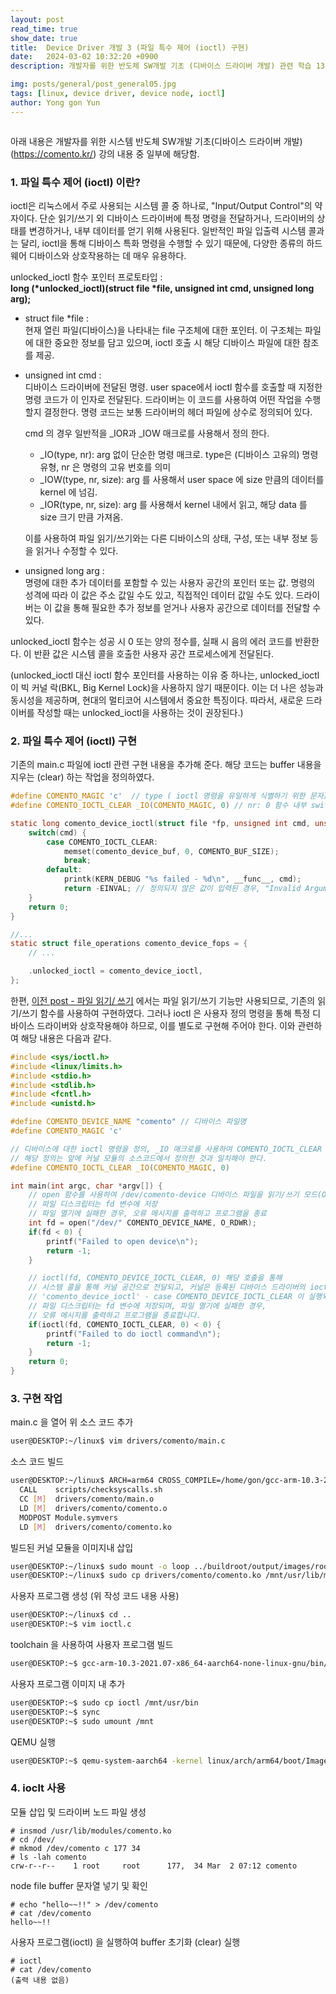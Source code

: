 ```yaml
---
layout: post
read_time: true
show_date: true
title:  Device Driver 개발 3 (파일 특수 제어 (ioctl) 구현)
date:   2024-03-02 10:32:20 +0900
description: 개발자를 위한 반도체 SW개발 기초 (디바이스 드라이버 개발) 관련 학습 13

img: posts/general/post_general05.jpg
tags: [linux, device driver, device node, ioctl]
author: Yong gon Yun
---
```


<style>
    summary::-webkit-details-marker {
        display: none;
    }
    summary {
        list-style: none;
    }
</style>

<details><summary></summary>
에러방지  에러방지 에러방지  에러방지 에러방지  에러방지 에러방지  에러방지
에러방지  에러방지 에러방지  에러방지 에러방지  에러방지 에러방지  에러방지
에러방지  에러방지 에러방지  에러방지 에러방지  에러방지 에러방지  에러방지
에러방지  에러방지 에러방지  에러방지 에러방지  에러방지 에러방지  에러방지
에러방지  에러방지 에러방지  에러방지 에러방지  에러방지 에러방지  에러방지
에러방지  에러방지 에러방지  에러방지 에러방지  에러방지 에러방지  에러방지
에러방지  에러방지 에러방지  에러방지 에러방지  에러방지 에러방지  에러방지
에러방지  에러방지 에러방지  에러방지 에러방지  에러방지 에러방지  에러방지
에러방지  에러방지 에러방지  에러방지 에러방지  에러방지 에러방지  에러방지
에러방지  에러방지 에러방지  에러방지 에러방지  에러방지 에러방지  에러방지
에러방지  에러방지 에러방지  에러방지 에러방지  에러방지 에러방지  에러방지
에러방지  에러방지 에러방지  에러방지 에러방지  에러방지 에러방지  에러방지
</details>

아래 내용은 개발자를 위한 시스템 반도체 SW개발 기초(디바이스 드라이버 개발) (https://comento.kr/) 강의 내용 중 일부에 해당함.

### 1. 파일 특수 제어 (ioctl) 이란?

ioctl은 리눅스에서 주로 사용되는 시스템 콜 중 하나로, "Input/Output Control"의 약자이다. 단순 읽기/쓰기 외 디바이스 드라이버에 특정 명령을 전달하거나, 드라이버의 상태를 변경하거나, 내부 데이터를 얻기 위해 사용된다. 일반적인 파일 입출력 시스템 콜과는 달리, ioctl을 통해 디바이스 특화 명령을 수행할 수 있기 때문에, 다양한 종류의 하드웨어 디바이스와 상호작용하는 데 매우 유용하다.

unlocked_ioctl 함수 포인터 프로토타입 : <br>
<strong>long (*unlocked_ioctl)(struct file *file, unsigned int cmd, unsigned long arg);</strong>

* struct file *file : <br>
  현재 열린 파일(디바이스)을 나타내는 file 구조체에 대한 포인터. 이 구조체는 파일에 대한 중요한 정보를 담고 있으며, ioctl 호출 시 해당 디바이스 파일에 대한 참조를 제공.

* unsigned int cmd : <br>
  디바이스 드라이버에 전달된 명령. user space에서 ioctl 함수를 호출할 때 지정한 명령 코드가 이 인자로 전달된다. 드라이버는 이 코드를 사용하여 어떤 작업을 수행할지 결정한다. 명령 코드는 보통 드라이버의 헤더 파일에 상수로 정의되어 있다.

  cmd 의 경우 일반적을 _IOR과 _IOW 매크로를 사용해서 정의 한다. 

  - _IO(type, nr): arg 없이 단순한 명령 매크로. type은 (디바이스 고유의) 명령 유형, nr 은 명령의 고유 번호를 의미
  - _IOW(type, nr, size): arg 를 사용해서 user space 에 size 만큼의 데이터를 kernel 에 넘김. 
  - _IOR(type, nr, size): arg 를 사용해서 kernel 내에서 읽고, 해당 data 를 size 크기 만큼 가져옴.

  이를 사용하여 파일 읽기/쓰기와는 다른 디바이스의 상태, 구성, 또는 내부 정보 등을 읽거나 수정할 수 있다.

* unsigned long arg : <br>
  명령에 대한 추가 데이터를 포함할 수 있는 사용자 공간의 포인터 또는 값. 명령의 성격에 따라 이 값은 주소 값일 수도 있고, 직접적인 데이터 값일 수도 있다. 드라이버는 이 값을 통해 필요한 추가 정보를 얻거나 사용자 공간으로 데이터를 전달할 수 있다.

unlocked_ioctl 함수는 성공 시 0 또는 양의 정수를, 실패 시 음의 에러 코드를 반환한다. 이 반환 값은 시스템 콜을 호출한 사용자 공간 프로세스에게 전달된다.

(unlocked_ioctl 대신 ioctl 함수 포인터를 사용하는 이유 중 하나는, unlocked_ioctl이 빅 커널 락(BKL, Big Kernel Lock)을 사용하지 않기 때문이다. 이는 더 나은 성능과 동시성을 제공하며, 현대의 멀티코어 시스템에서 중요한 특징이다. 따라서, 새로운 드라이버를 작성할 때는 unlocked_ioctl을 사용하는 것이 권장된다.)

### 2. 파일 특수 제어 (ioctl) 구현

기존의 main.c 파일에 ioctl 관련 구현 내용을 추가해 준다. 해당 코드는 buffer 내용을 지우는 (clear) 하는 작업을 정의하였다. 

```c
#define COMENTO_MAGIC 'c'  // type ( ioctl 명령을 유일하게 식별하기 위한 문자)
#define COMENTO_IOCTL_CLEAR _IO(COMENTO_MAGIC, 0) // nr: 0 함수 내부 switch 문의 구분 번호

static long comento_device_ioctl(struct file *fp, unsigned int cmd, unsigned long arg) {
    switch(cmd) {
        case COMENTO_IOCTL_CLEAR:
            memset(comento_device_buf, 0, COMENTO_BUF_SIZE);
            break;
        default:
            printk(KERN_DEBUG "%s failed - %d\n", __func__, cmd);
            return -EINVAL; // 정의되지 않은 값이 입력된 경우, "Invalid Argument" 오류 반환
    }
    return 0;
}

//...
static struct file_operations comento_device_fops = {
    // ...

    .unlocked_ioctl = comento_device_ioctl,
};
```

한편, [이전 post - 파일 읽기/ 쓰기](https://y2gon2.github.io/device_driver2.html) 에서는 파일 읽기/쓰기 기능만 사용되므로, 기존의 읽기/쓰기 함수를 사용하여 구현하였다. 그러나 ioctl 은 사용자 정의 명령을 통해 특정 디바이스 드라이버와 상호작용해야 하므로, 이를 별도로 구현해 주어야 한다. 이와 관련하여 해당 내용은 다음과 같다. 

```c
#include <sys/ioctl.h>
#include <linux/limits.h>
#include <stdio.h>
#include <stdlib.h>
#include <fcntl.h>
#include <unistd.h>

#define COMENTO_DEVICE_NAME "comento" // 디바이스 파일명 
#define COMENTO_MAGIC 'c'

// 디바이스에 대한 ioctl 명령을 정의, _IO 매크로를 사용하여 COMENTO_IOCTL_CLEAR 명령을 생성
// 해당 정의는 앞에 커널 모듈의 소스코드에서 정의한 것과 일치해야 한다.
#define COMENTO_IOCTL_CLEAR _IO(COMENTO_MAGIC, 0) 

int main(int argc, char *argv[]) {
    // open 함수를 사용하여 /dev/comento-device 디바이스 파일을 읽기/쓰기 모드(O_RDWR)로 염
    // 파일 디스크립터는 fd 변수에 저장
    // 파일 열기에 실패한 경우, 오류 메시지를 출력하고 프로그램을 종료
    int fd = open("/dev/" COMENTO_DEVICE_NAME, O_RDWR); 
    if(fd < 0) {
        printf("Failed to open device\n");
        return -1;
    }

    // ioctl(fd, COMENTO_DEVICE_IOCTL_CLEAR, 0) 해당 호출을 통해 
    // 시스템 콜을 통해 커널 공간으로 전달되고, 커널은 등록된 디바이스 드라이버의 ioctl 처리 함수 
    // 'comento_device_ioctl' - case COMENTO_DEVICE_IOCTL_CLEAR 이 실행되게 된다. 
    // 파일 디스크립터는 fd 변수에 저장되며, 파일 열기에 실패한 경우, 
    // 오류 메시지를 출력하고 프로그램을 종료합니다.
    if(ioctl(fd, COMENTO_IOCTL_CLEAR, 0) < 0) {
        printf("Failed to do ioctl command\n");
        return -1;
    }
    return 0;
}
```

### 3. 구현 작업

main.c 을 열어 위 소스 코드 추가

```bash
user@DESKTOP:~/linux$ vim drivers/comento/main.c
```

소스 코드 빌드

```bash
user@DESKTOP:~/linux$ ARCH=arm64 CROSS_COMPILE=/home/gon/gcc-arm-10.3-2021.07-x86_64-aarch64-none-linux-gnu/bin/aarch64-none-linux-gnu- make
  CALL    scripts/checksyscalls.sh
  CC [M]  drivers/comento/main.o
  LD [M]  drivers/comento/comento.o
  MODPOST Module.symvers
  LD [M]  drivers/comento/comento.ko
```

빌드된 커널 모듈을 이미지내 삽입

```bash
user@DESKTOP:~/linux$ sudo mount -o loop ../buildroot/output/images/rootfs.ext4 /mnt
user@DESKTOP:~/linux$ sudo cp drivers/comento/comento.ko /mnt/usr/lib/modules/.
```

사용자 프로그램 생성 (위 작성 코드 내용 사용)

```bash
user@DESKTOP:~/linux$ cd ..
user@DESKTOP:~$ vim ioctl.c
```

toolchain 을 사용하여 사용자 프로그램 빌드

```bash
user@DESKTOP:~$ gcc-arm-10.3-2021.07-x86_64-aarch64-none-linux-gnu/bin/aarch64-none-linux-gnu-gcc -o ioctl ioctl.c
```

사용자 프로그램 이미지 내 추가

```bash
user@DESKTOP:~$ sudo cp ioctl /mnt/usr/bin
user@DESKTOP:~$ sync
user@DESKTOP:~$ sudo umount /mnt
```

QEMU 실행 

```bash
user@DESKTOP:~$ qemu-system-aarch64 -kernel linux/arch/arm64/boot/Image -drive format=raw,file=buildroot/output/images/rootfs.ext4,if=virtio -append "root=/dev/vda console=ttyAMA0 nokaslr" -nographic -M virt -cpu cortex-a72 -m 2G -smp 2
```

### 4. ioclt 사용

모듈 삽입 및 드라이버 노드 파일 생성

```
# insmod /usr/lib/modules/comento.ko
# cd /dev/
# mkmod /dev/comento c 177 34
# ls -lah comento
crw-r--r--    1 root     root      177,  34 Mar  2 07:12 comento
```

node file buffer 문자열 넣기 및 확인

```
# echo "hello~~!!" > /dev/comento
# cat /dev/comento
hello~~!!
```

사용자 프로그램(ioctl) 을 실행하여 buffer 초기화 (clear) 실행

```
# ioctl
# cat /dev/comento
(출력 내용 없음)
```
